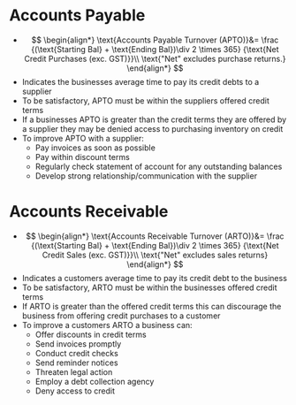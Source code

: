 # Accounts Payable
- $$
\begin{align*}
\text{Accounts Payable Turnover (APTO)}&=
\frac
	{(\text{Starting Bal} + \text{Ending Bal})\div 2 \times 365}
	{\text{Net Credit Purchases (exc. GST)}}\\
\text{"Net" excludes purchase returns.}
\end{align*}
$$
- Indicates the businesses average time to pay its credit debts to a supplier
- To be satisfactory, APTO must be within the suppliers offered credit terms
- If a businesses APTO is greater than the credit terms they are offered by a supplier they may be denied access to purchasing inventory on credit
- To improve APTO with a supplier:
	- Pay invoices as soon as possible
	- Pay within discount terms
	- Regularly check statement of account for any outstanding balances
	- Develop strong relationship/communication with the supplier
# Accounts Receivable
- $$
\begin{align*}
\text{Accounts Receivable Turnover (ARTO)}&=
\frac
	{(\text{Starting Bal} + \text{Ending Bal})\div 2 \times 365}
	{\text{Net Credit Sales (exc. GST)}}\\
\text{"Net" excludes sales returns}
\end{align*}
$$
- Indicates a customers average time to pay its credit debt to the business
- To be satisfactory, ARTO must be within the businesses offered credit terms
- If ARTO is greater than the offered credit terms this can discourage the business from offering credit purchases to a customer
- To improve a customers ARTO a business can:
	- Offer discounts in credit terms
	- Send invoices promptly
	- Conduct credit checks
	- Send reminder notices
	- Threaten legal action
	- Employ a debt collection agency
	- Deny access to credit
